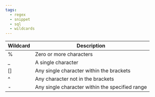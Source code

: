 ```yaml
---
tags:
  - regex
  - snippet
  - sql
  - wildcards
---
```

| Wildcard | Description                                     |
| -------- | ----------------------------------------------- |
| %        | Zero or more characters                         |
| _        | A single character                              |
| []       | Any single character within the brackets        |
| ^        | Any character not in the brackets               |
| -        | Any single character within the specified range |
